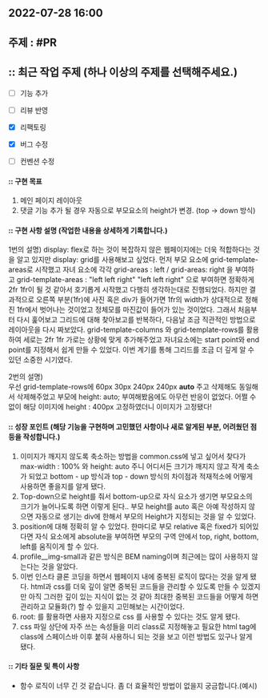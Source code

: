 ## 2022-07-28 16:00  

## 주제 : #PR

## :: 최근 작업 주제 (하나 이상의 주제를 선택해주세요.)
- [ ] 기능 추가
- [ ] 리뷰 반영
- [x] 리팩토링
- [x] 버그 수정
- [ ] 컨벤션 수정



#### :: 구현 목표 
1. 메인 페이지 레이아웃
2. 댓글 기능 추가 될 경우 자동으로 부모요소의 height가 변경. (top -> down 방식)



#### :: 구현 사항 설명 (작업한 내용을 상세하게 기록합니다.)
1번의 설명)
	display: flex로 하는 것이 복잡하지 않은 웹페이지에는 더욱 적합하다는 것을 알고 있지만 display: grid를 사용해보고 싶었다. 먼저 부모 요소에 grid-template-areas로 시작했고 자녀 요소에 각각 grid-areas : left / grid-areas: right 을 부여하고 grid-template-areas : "left left right"
				"left left right"
	으로 부여하면 정확하게 2fr 1fr이 될 것 같아서 호기롭게 시작했고 다행히 생각하는대로 진행되었다. 하지만 결과적으로 오른쪽 부분(1fr)에 사진 혹은 div가 들어가면 1fr의 width가 상대적으로 정해진 1fr에서 벗어나는 것이었고 정체모를 마진값이 들어가 있는 것이었다. 그래서 처음부터 다시 훑어보고 그리드에 대해 찾아보고를 반복하다, 다음날 조금 직관적인 방법으로 레이아웃을 다시 짜보았다. 
	grid-template-columns 와 grid-template-rows를 활용하여 세로는 2fr 1fr 가로는 상황에 맞게 추가해주었고 자녀요소에는 start point와 end point를 지정해서 쉽게 만들 수 있었다. 이번 계기를 통해 그리드를 조금 더 깊게 알 수 있던 소중한 시기였다. 

   
2번의 설명)  
	우선 grid-template-rows에 60px 30px 240px 240px **auto** 주고 삭제해도 동일해서 삭제해주었고 부모에 height: auto; 부여해봤음에도 아무런 반응이 없었다. 어쩔 수 없이 해당 이미지에  height : 400px 고정하였더니 이미지가 고정됐다! 


#### :: 성장 포인트 (해당 기능을 구현하며 고민했던 사항이나 새로 알게된 부분, 어려웠던 점 등을 작성합니다.)
1. 이미지가 깨지지 않도록 축소하는 방법을 common.css에 넣고 싶어서 찾다가 max-width : 100%  와 height: auto 주니 어디서든 크기가 깨지지 않고 작게 축소가 되었고 bottom - up 방식과 top - down 방식의 차이점과 적재적소에 어떻게 사용하면 좋을지를 알게 됐다. 
2. Top-down으로 height를 줘서 bottom-up으로 자식 요소가 생기면 부모요소의 크기가 늘어나도록 하면 이렇게 된다..  부모 height를 auto 혹은 아예 작성하지 않으면 자동으로 생기는 div에 한해서 부모의 Height가 지정되는 것을 알 수 있었다. 
3. position에 대해 정확히 알 수 있었다. 한마디로 부모 relative 혹은 fixed가 되어있다면 자식 요소에게 absolute을 부여하면 부모의 구역 안에서 top, right, bottom, left를 움직이게 할 수 있다. 
5. profile__img-small과 같은 방식은 BEM naming이며 최근에는 많이 사용하지 않는다는 것을 알았다. 
6. 이번 인스타 클론 코딩을 하면서 웹페이지 내에 중복된 로직이 많다는 것을 알게 됐다. html과 css를 더욱 깊이 알면 중복된 코드들을 관리할 수 있도록 만들 수 있겠지만 아직 그러한 깊이 있는 지식이 없는 것 같아 최대한 중복된 코드들을 어떻게 하면 관리하고 모듈화(?) 할 수 있을지 고민해보는 시간이었다. 
7. root: 를 활용하면 사용자 지정으로 css 를 사용할 수 있다는 것도 알게 됐다.
8. css  파일 상단에 자주 쓰는 속성들을 미리 class로 지정해놓고 필요한 html tag에 class에 스페이스바 이후 붙혀 사용하니 되는 것을 보고 이런 방법도 있구나 알게 됐다.



#### :: 기타 질문 및 특이 사항
- 함수 로직이 너무 긴 것 같습니다. 좀 더 효율적인 방법이 없을지 궁금합니다.(예시) 